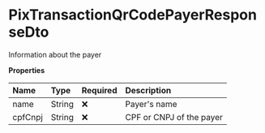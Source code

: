 # PixTransactionQrCodePayerResponseDto

Information about the payer

**Properties**

| Name    | Type   | Required | Description              |
| :------ | :----- | :------- | :----------------------- |
| name    | String | ❌       | Payer's name             |
| cpfCnpj | String | ❌       | CPF or CNPJ of the payer |

<!-- This file was generated by liblab | https://liblab.com/ -->
